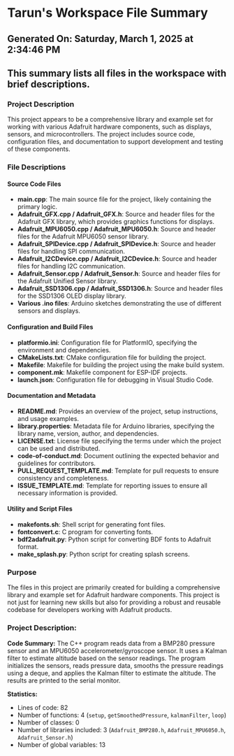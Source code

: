 # Tarun's Workspace File Summary
## Generated On: Saturday, March 1, 2025 at 2:34:46 PM
This summary lists all files in the workspace with brief descriptions.
---
### Project Description
This project appears to be a comprehensive library and example set for working with various Adafruit hardware components, such as displays, sensors, and microcontrollers. The project includes source code, configuration files, and documentation to support development and testing of these components.

### File Descriptions

#### Source Code Files
- **main.cpp**: The main source file for the project, likely containing the primary logic.
- **Adafruit_GFX.cpp / Adafruit_GFX.h**: Source and header files for the Adafruit GFX library, which provides graphics functions for displays.
- **Adafruit_MPU6050.cpp / Adafruit_MPU6050.h**: Source and header files for the Adafruit MPU6050 sensor library.
- **Adafruit_SPIDevice.cpp / Adafruit_SPIDevice.h**: Source and header files for handling SPI communication.
- **Adafruit_I2CDevice.cpp / Adafruit_I2CDevice.h**: Source and header files for handling I2C communication.
- **Adafruit_Sensor.cpp / Adafruit_Sensor.h**: Source and header files for the Adafruit Unified Sensor library.
- **Adafruit_SSD1306.cpp / Adafruit_SSD1306.h**: Source and header files for the SSD1306 OLED display library.
- **Various .ino files**: Arduino sketches demonstrating the use of different sensors and displays.

#### Configuration and Build Files
- **platformio.ini**: Configuration file for PlatformIO, specifying the environment and dependencies.
- **CMakeLists.txt**: CMake configuration file for building the project.
- **Makefile**: Makefile for building the project using the make build system.
- **component.mk**: Makefile component for ESP-IDF projects.
- **launch.json**: Configuration file for debugging in Visual Studio Code.

#### Documentation and Metadata
- **README.md**: Provides an overview of the project, setup instructions, and usage examples.
- **library.properties**: Metadata file for Arduino libraries, specifying the library name, version, author, and dependencies.
- **LICENSE.txt**: License file specifying the terms under which the project can be used and distributed.
- **code-of-conduct.md**: Document outlining the expected behavior and guidelines for contributors.
- **PULL_REQUEST_TEMPLATE.md**: Template for pull requests to ensure consistency and completeness.
- **ISSUE_TEMPLATE.md**: Template for reporting issues to ensure all necessary information is provided.

#### Utility and Script Files
- **makefonts.sh**: Shell script for generating font files.
- **fontconvert.c**: C program for converting fonts.
- **bdf2adafruit.py**: Python script for converting BDF fonts to Adafruit format.
- **make_splash.py**: Python script for creating splash screens.

### Purpose
The files in this project are primarily created for building a comprehensive library and example set for Adafruit hardware components. This project is not just for learning new skills but also for providing a robust and reusable codebase for developers working with Adafruit products. 
### Project Description:
 **Code Summary:**
The C++ program reads data from a BMP280 pressure sensor and an MPU6050 accelerometer/gyroscope sensor. It uses a Kalman filter to estimate altitude based on the sensor readings. The program initializes the sensors, reads pressure data, smooths the pressure readings using a deque, and applies the Kalman filter to estimate the altitude. The results are printed to the serial monitor.

**Statistics:**
- Lines of code: 82
- Number of functions: 4 (`setup`, `getSmoothedPressure`, `kalmanFilter`, `loop`)
- Number of classes: 0
- Number of libraries included: 3 (`Adafruit_BMP280.h`, `Adafruit_MPU6050.h`, `Adafruit_Sensor.h`)
- Number of global variables: 13
